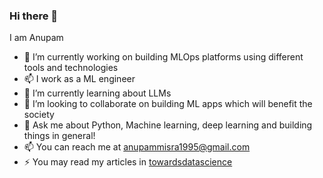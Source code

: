 ### Hi there 👋

I am Anupam

- 🔭 I’m currently working on building MLOps platforms using different tools and technologies
- 📫 I work as a ML engineer
- 🌱 I’m currently learning about LLMs
- 👯 I’m looking to collaborate on building ML apps which will benefit the society
- 💬 Ask me about Python, Machine learning, deep learning and building things in general!
- 📫 You can reach me at anupammisra1995@gmail.com
- ⚡ You may read my articles in [towardsdatascience](https://medium.com/@shiftcoder-95)
